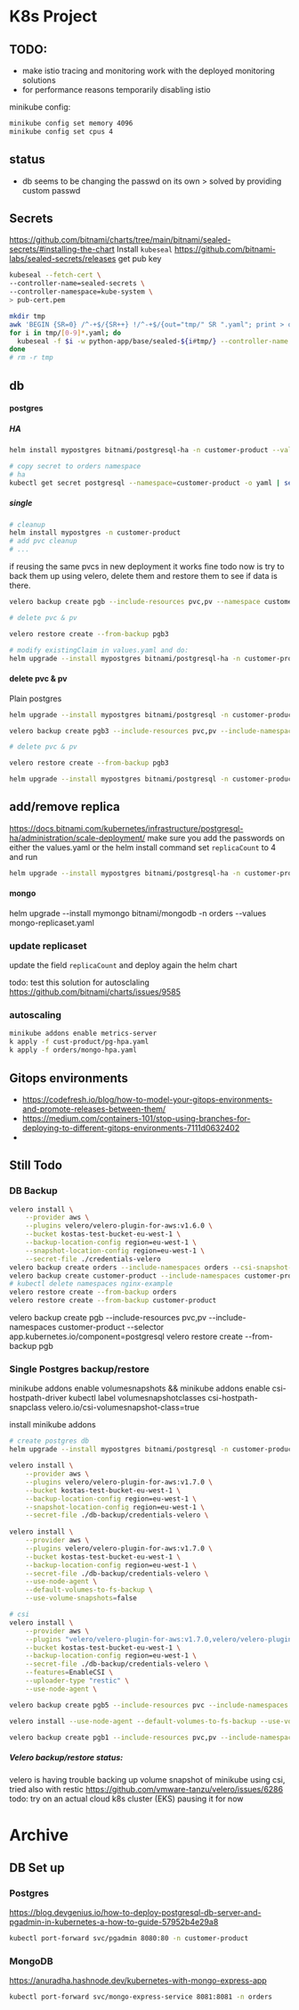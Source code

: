 # K8s Project

## TODO:

- make istio tracing and monitoring work with the deployed monitoring solutions
- for performance reasons temporarily disabling istio

minikube config:

``` bash
minikube config set memory 4096
minikube config set cpus 4
```

## status 
- db seems to be changing the passwd on its own > solved by providing custom passwd


## Secrets 
https://github.com/bitnami/charts/tree/main/bitnami/sealed-secrets/#installing-the-chart
Install `kubeseal`
https://github.com/bitnami-labs/sealed-secrets/releases
get pub key
``` bash
kubeseal --fetch-cert \
--controller-name=sealed-secrets \
--controller-namespace=kube-system \
> pub-cert.pem

mkdir tmp
awk 'BEGIN {SR=0} /^-+$/{SR++} !/^-+$/{out="tmp/" SR ".yaml"; print > out}' k8s-secrets.yaml
for i in tmp/[0-9]*.yaml; do
  kubeseal -f $i -w python-app/base/sealed-${i#tmp/} --controller-name sealed-secrets --controller-namespace kube-system --scope cluster-wide
done
# rm -r tmp

```



## db

#### postgres
##### HA
``` bash
helm install mypostgres bitnami/postgresql-ha -n customer-product --values postgres-values.yaml

# copy secret to orders namespace
# ha
kubectl get secret postgresql --namespace=customer-product -o yaml | sed 's/namespace: .*/namespace: orders/' | kubectl apply -f -
```
##### single

``` bash
# cleanup
helm install mypostgres -n customer-product
# add pvc cleanup
# ...
```

if reusing the same pvcs in new deployment it works fine
todo now is try to back them up using velero, delete them and restore them to see if data is there.

``` bash
velero backup create pgb --include-resources pvc,pv --namespace customer-product --selector app.kubernetes.io/component=postgresql

# delete pvc & pv

velero restore create --from-backup pgb3

# modify existingClaim in values.yaml and do:
helm upgrade --install mypostgres bitnami/postgresql-ha -n customer-product --values postgres-values.yaml
```

#### delete pvc & pv
 Plain postgres

``` bash
helm upgrade --install mypostgres bitnami/postgresql -n customer-product --values postgres.yaml

velero backup create pgb3 --include-resources pvc,pv --include-namespaces customer-product --selector app.kubernetes.io/name=postgresql

# delete pvc & pv

velero restore create --from-backup pgb3

helm upgrade --install mypostgres bitnami/postgresql -n customer-product --values postgres.yaml
```


## add/remove replica
https://docs.bitnami.com/kubernetes/infrastructure/postgresql-ha/administration/scale-deployment/
make sure you add the passwords on either the values.yaml or the helm install command
set `replicaCount` to 4 and run
``` bash
helm upgrade --install mypostgres bitnami/postgresql-ha -n customer-product --values postgres-values.yaml
```


#### mongo
helm upgrade --install mymongo bitnami/mongodb -n orders --values mongo-replicaset.yaml

### update replicaset
update the field `replicaCount` and deploy again the helm chart

todo: 
test this solution for autosclaling
https://github.com/bitnami/charts/issues/9585

### autoscaling
``` bash
minikube addons enable metrics-server
k apply -f cust-product/pg-hpa.yaml
k apply -f orders/mongo-hpa.yaml
```

## Gitops environments
- https://codefresh.io/blog/how-to-model-your-gitops-environments-and-promote-releases-between-them/
- https://medium.com/containers-101/stop-using-branches-for-deploying-to-different-gitops-environments-7111d0632402
- 



## Still Todo

### DB Backup 
``` bash
velero install \
    --provider aws \
    --plugins velero/velero-plugin-for-aws:v1.6.0 \
    --bucket kostas-test-bucket-eu-west-1 \
    --backup-location-config region=eu-west-1 \
    --snapshot-location-config region=eu-west-1 \
    --secret-file ./credentials-velero
velero backup create orders --include-namespaces orders --csi-snapshot-timeout=20m
velero backup create customer-product --include-namespaces customer-product --csi-snapshot-timeout=20m
# kubectl delete namespaces nginx-example
velero restore create --from-backup orders
velero restore create --from-backup customer-product

```

velero backup create pgb --include-resources pvc,pv --include-namespaces customer-product --selector app.kubernetes.io/component=postgresql
velero restore create --from-backup pgb



### Single Postgres backup/restore 

minikube addons enable volumesnapshots && minikube addons enable csi-hostpath-driver
kubectl label volumesnapshotclasses csi-hostpath-snapclass velero.io/csi-volumesnapshot-class=true

install minikube addons

``` bash
# create postgres db
helm upgrade --install mypostgres bitnami/postgresql -n customer-product --values postgres.yaml

velero install \
    --provider aws \
    --plugins velero/velero-plugin-for-aws:v1.7.0 \
    --bucket kostas-test-bucket-eu-west-1 \
    --backup-location-config region=eu-west-1 \
    --snapshot-location-config region=eu-west-1 \
    --secret-file ./db-backup/credentials-velero \
    
velero install \
    --provider aws \
    --plugins velero/velero-plugin-for-aws:v1.7.0 \
    --bucket kostas-test-bucket-eu-west-1 \
    --backup-location-config region=eu-west-1 \
    --secret-file ./db-backup/credentials-velero \
    --use-node-agent \
    --default-volumes-to-fs-backup \
    --use-volume-snapshots=false

# csi
velero install \
    --provider aws \
    --plugins "velero/velero-plugin-for-aws:v1.7.0,velero/velero-plugin-for-csi:v0.5.0" \
    --bucket kostas-test-bucket-eu-west-1 \
    --backup-location-config region=eu-west-1 \
    --secret-file ./db-backup/credentials-velero \
    --features=EnableCSI \
    --uploader-type "restic" \
    --use-node-agent \

velero backup create pgb5 --include-resources pvc --include-namespaces customer-product --default-volumes-to-fs-backup

velero install --use-node-agent --default-volumes-to-fs-backup --use-volume-snapshots=false --provider aws --plugins velero/velero-plugin-for-aws:v1.6.0 --secret-file creds --bucket velero --backup-location-config region=minio,s3ForcePathStyle="true",s3Url=http://192.168.1.190:9000

velero backup create pgb1 --include-resources pvc,pv --include-namespaces customer-product --default-volumes-to-fs-backup --snapshot-volumes 


```

##### Velero backup/restore status:
velero is having trouble backing up volume snapshot of minikube using csi,
tried also with restic
https://github.com/vmware-tanzu/velero/issues/6286
todo: try on an actual cloud k8s cluster (EKS)
pausing it for now







# Archive
## DB Set up

### Postgres

https://blog.devgenius.io/how-to-deploy-postgresql-db-server-and-pgadmin-in-kubernetes-a-how-to-guide-57952b4e29a8

``` bash 
kubectl port-forward svc/pgadmin 8080:80 -n customer-product
```

### MongoDB

https://anuradha.hashnode.dev/kubernetes-with-mongo-express-app

``` bash 
kubectl port-forward svc/mongo-express-service 8081:8081 -n orders
```